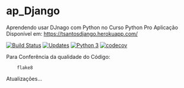 # ap_Django
Aprendendo usar DJnago com Python no Curso Python Pro
Aplicação Disponível em: https://tsantosdjango.herokuapp.com/

[![Build Status](https://travis-ci.com/tarcisosantos/ap_django.svg?branch=main)](https://travis-ci.com/tarcisosantos/ap_django)
[![Updates](https://pyup.io/repos/github/tarcisosantos/ap_django/shield.svg)](https://pyup.io/repos/github/tarcisosantos/ap_django/)
[![Python 3](https://pyup.io/repos/github/tarcisosantos/ap_django/python-3-shield.svg)](https://pyup.io/repos/github/tarcisosantos/ap_django/)
[![codecov](https://codecov.io/gh/tarcisosantos/ap_django/branch/master/graph/badge.svg)](https://codecov.io/gh/tarcisosantos/ap_django)

Para Conferência da qualidade do Código:
```Console
    flake8
```

Atualizações... 
